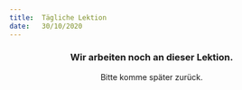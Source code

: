 ```yaml
---
title:  Tägliche Lektion
date:   30/10/2020
---
```


### <center>Wir arbeiten noch an dieser Lektion.</center>
<center>Bitte komme später zurück.</center>